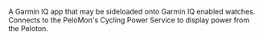 A Garmin IQ app that may be sideloaded onto Garmin IQ enabled watches. Connects to the PeloMon's Cycling Power Service to display power from the Peloton.
